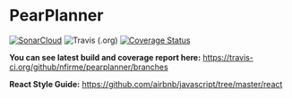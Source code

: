 # PearPlanner

[![SonarCloud](https://sonarcloud.io/images/project_badges/sonarcloud-black.svg)](https://sonarcloud.io/dashboard?id=nfirme_pearplanner) <img alt="Travis (.org)" src="https://img.shields.io/travis/nfirme/pearplanner"> <a href='https://coveralls.io/github/nfirme/pearplanner?branch=master'><img src='https://coveralls.io/repos/github/nfirme/pearplanner/badge.svg?branch=master' alt='Coverage Status' /></a>


**You can see latest build and coverage report here:**
https://travis-ci.org/github/nfirme/pearplanner/branches

**React Style Guide:**
 https://github.com/airbnb/javascript/tree/master/react 
```
